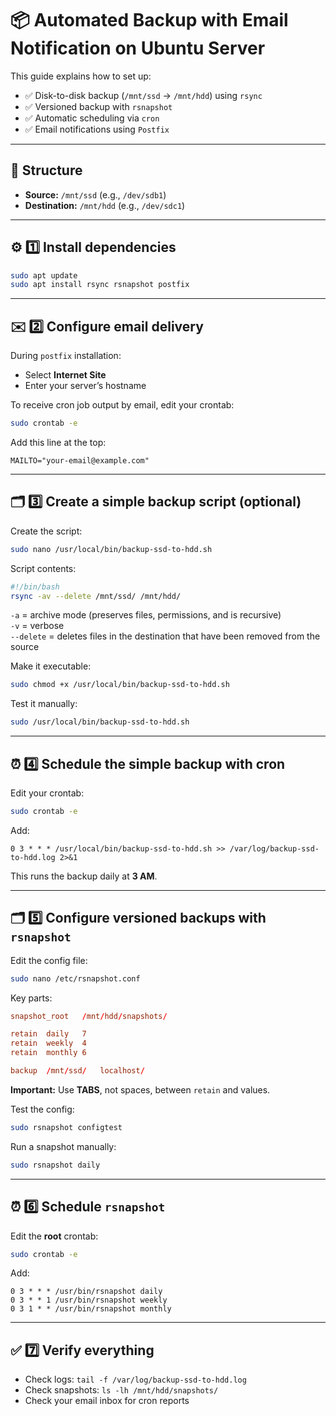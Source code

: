 # 📦 Automated Backup with Email Notification on Ubuntu Server

This guide explains how to set up:

- ✅ Disk-to-disk backup (`/mnt/ssd` → `/mnt/hdd`) using `rsync`
- ✅ Versioned backup with `rsnapshot`
- ✅ Automatic scheduling via `cron`
- ✅ Email notifications using `Postfix`

---

## 📂 Structure

- **Source:** `/mnt/ssd` (e.g., `/dev/sdb1`)
- **Destination:** `/mnt/hdd` (e.g., `/dev/sdc1`)

---

## ⚙️ 1️⃣ Install dependencies

```bash
sudo apt update
sudo apt install rsync rsnapshot postfix
```

---

## ✉️ 2️⃣ Configure email delivery

During `postfix` installation:

- Select **Internet Site**
- Enter your server’s hostname

To receive cron job output by email, edit your crontab:

```bash
sudo crontab -e
```

Add this line at the top:

```cron
MAILTO="your-email@example.com"
```

---

## 🗂️ 3️⃣ Create a simple backup script (optional)

Create the script:

```bash
sudo nano /usr/local/bin/backup-ssd-to-hdd.sh
```

Script contents:

```bash
#!/bin/bash
rsync -av --delete /mnt/ssd/ /mnt/hdd/
```

`-a` = archive mode (preserves files, permissions, and is recursive)  
`-v` = verbose  
`--delete` = deletes files in the destination that have been removed from the source

Make it executable:

```bash
sudo chmod +x /usr/local/bin/backup-ssd-to-hdd.sh
```

Test it manually:

```bash
sudo /usr/local/bin/backup-ssd-to-hdd.sh
```

---

## ⏰ 4️⃣ Schedule the simple backup with cron

Edit your crontab:

```bash
sudo crontab -e
```

Add:

```cron
0 3 * * * /usr/local/bin/backup-ssd-to-hdd.sh >> /var/log/backup-ssd-to-hdd.log 2>&1
```

This runs the backup daily at **3 AM**.

---

## 🗂️ 5️⃣ Configure versioned backups with `rsnapshot`

Edit the config file:

```bash
sudo nano /etc/rsnapshot.conf
```

Key parts:

```conf
snapshot_root   /mnt/hdd/snapshots/

retain	daily	7
retain	weekly	4
retain	monthly	6

backup	/mnt/ssd/	localhost/
```

**Important:** Use **TABS**, not spaces, between `retain` and values.

Test the config:

```bash
sudo rsnapshot configtest
```

Run a snapshot manually:

```bash
sudo rsnapshot daily
```

---

## ⏰ 6️⃣ Schedule `rsnapshot`

Edit the **root** crontab:

```bash
sudo crontab -e
```

Add:

```cron
0 3 * * * /usr/bin/rsnapshot daily
0 3 * * 1 /usr/bin/rsnapshot weekly
0 3 1 * * /usr/bin/rsnapshot monthly
```

---

## ✅ 7️⃣ Verify everything

- Check logs: `tail -f /var/log/backup-ssd-to-hdd.log`
- Check snapshots: `ls -lh /mnt/hdd/snapshots/`
- Check your email inbox for cron reports
